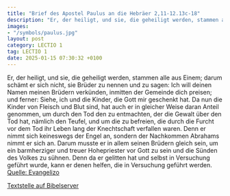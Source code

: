 ```yaml
---
title: "Brief des Apostel Paulus an die Hebräer 2,11-12.13c-18"
description: "Er, der heiligt, und sie, die geheiligt werden, stammen alle aus Einem; darum schämt er sich nicht, sie Brüder zu nennen und zu sagen: Ich will deinen Namen meinen Brüdern verkünden, inmitten der Gemeinde dich preisen; und ferner: Siehe, ich und die Kinder, die Gott mir geschenkt...."
images:
- "/symbols/paulus.jpg"
layout: post
category: LECTIO 1
tag: LECTIO 1
date: 2025-01-15 07:30:32 +0100
---
```

Er, der heiligt, und sie, die geheiligt werden, stammen alle aus Einem; darum schämt er sich nicht, sie Brüder zu nennen
und zu sagen: Ich will deinen Namen meinen Brüdern verkünden, inmitten der Gemeinde dich preisen;
und ferner: Siehe, ich und die Kinder, die Gott mir geschenkt hat.<!--more-->
Da nun die Kinder von Fleisch und Blut sind, hat auch er in gleicher Weise daran Anteil genommen, um durch den Tod den zu entmachten, der die Gewalt über den Tod hat, nämlich den Teufel,
und um die zu befreien, die durch die Furcht vor dem Tod ihr Leben lang der Knechtschaft verfallen waren.
Denn er nimmt sich keineswegs der Engel an, sondern der Nachkommen Abrahams nimmt er sich an.
Darum musste er in allem seinen Brüdern gleich sein, um ein barmherziger und treuer Hohepriester vor Gott zu sein und die Sünden des Volkes zu sühnen.
Denn da er gelitten hat und selbst in Versuchung geführt wurde, kann er denen helfen, die in Versuchung geführt werden.<br>
[Quelle: Evangelizo](https://evangeliumtagfuertag.org/DE/gospel)

[Textstelle auf Bibelserver](https://www.bibleserver.com/EU/Hebräer2,11-12.13c-18)
